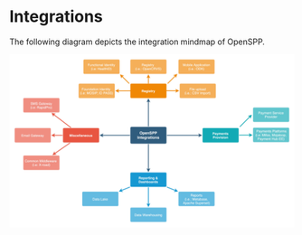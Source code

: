 # Integrations

The following diagram depicts the integration mindmap of OpenSPP.

![](images/integrations_mindmap.jpg)
